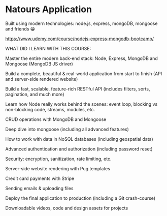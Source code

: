 # Natours Application

Built using modern technologies: node.js, express, mongoDB, mongoose and friends 😁

https://www.udemy.com/course/nodejs-express-mongodb-bootcamp/



WHAT DID I LEARN WITH THIS COURSE:

Master the entire modern back-end stack: Node, Express, MongoDB and Mongoose (MongoDB JS driver)

Build a complete, beautiful & real-world application from start to finish (API and server-side rendered website)

Build a fast, scalable, feature-rich RESTful API (includes filters, sorts, pagination, and much more)

Learn how Node really works behind the scenes: event loop, blocking vs non-blocking code, streams, modules, etc.

CRUD operations with MongoDB and Mongoose

Deep dive into mongoose (including all advanced features)

How to work with data in NoSQL databases (including geospatial data)

Advanced authentication and authorization (including password reset)

Security: encryption, sanitization, rate limiting, etc.

Server-side website rendering with Pug templates

Credit card payments with Stripe

Sending emails & uploading files

Deploy the final application to production (including a Git crash-course)

Downloadable videos, code and design assets for projects

